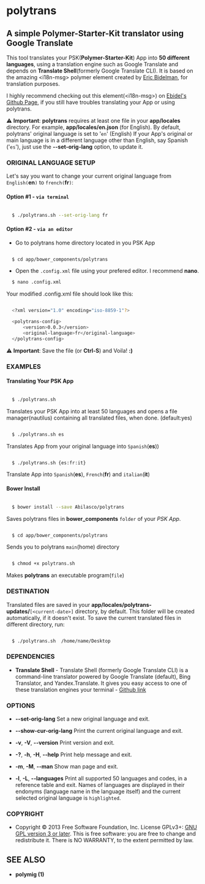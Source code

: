 # polytrans
## A simple Polymer-Starter-Kit translator using Google Translate
This tool translates your PSK(**Polymer-Starter-Kit**) App into **50 different languages**, using a translation engine such as Google Translate and depends on **Translate Shell**(formerly Google Translate CLI). It is based on the amazing \<i18n-msg\> polymer element created by [Eric Bidelman](https://github.com/ebidel), for translation purposes.

I highly recommend checking out this element(\<i18n-msg\>) on [Ebidel's Github Page](https://ebidel.github.io/i18n-msg/components/i18n-msg/), if you still have troubles translating your App or using polytrans.

:warning: **Important**: **polytrans** requires at least one file in your **app/locales** directory. For example, **app/locales/en.json** (for English). By default, polytrans' original language is set to '`en`' (English)
If your App's original or main language is in a different language other than English, say Spanish ('`es`'),
just use the **--set-orig-lang** option, to update it.

### ORIGINAL LANGUAGE SETUP
Let's say you want to change your current original language from `English(`**en**`)` to `french(`**fr**`)`:

#### Option #1 - `via terminal`
```bash

  $ ./polytrans.sh --set-orig-lang fr

```

#### Option #2 - `via an editor`
* Go to polytrans home directory located in you PSK App

```bash

  $ cd app/bower_components/polytrans

```

* Open the `.config.xml` file using your prefered editor. I recommend **nano**.

```bash
  $ nano .config.xml
```
Your modified .config.xml file should look like this:

```bash

  <?xml version="1.0" encoding="iso-8859-1"?>

  <polytrans-config>
      <version>0.0.3</version>
      <original-language>fr</original-language>
  </polytrans-config>

```
:warning: **Important**: Save the file (or **Ctrl-S**) and Voila! **:)**

### EXAMPLES
#### Translating Your PSK App
```bash

  $ ./polytrans.sh

```
Translates your PSK App into at least 50 languages and opens a file manager(nautilus) containing all translated files, when done. (default:yes)

```bash

  $ ./polytrans.sh es

```
Translates App from your original language into `Spanish`(**es**))

```bash

  $ ./polytrans.sh {es:fr:it}

```
Translate App into `Spanish`(**es**), `French`(**fr**) and `italian`(**it**)


#### Bower Install
```bash

  $ bower install --save Abilasco/polytrans

```
Saves polytrans files in **bower_components** `folder` of your *PSK App*.


```bash

  $ cd app/bower_components/polytrans

```
Sends you to polytrans `main`(home) directory


```bash

  $ chmod +x polytrans.sh

```
Makes **polytrans** an executable program(`file`)

### DESTINATION
Translated files are saved in your **app/locales/polytrans-updates/**`[<current-date>]` directory, by default. This folder will be created automatically, if it doesn't exist. To save the current translated files in different directory, run:

```bash

  $ ./polytrans.sh  /home/name/Desktop

```

### DEPENDENCIES
- **Translate Shell** - Translate Shell (formerly Google Translate CLI) is a command-line translator powered by Google Translate (default), Bing Translator, and Yandex.Translate. It gives you easy access to one of these translation engines your terminal - [Github link](https://github.com/soimort/translate-shell)

### OPTIONS
* **--set-orig-lang**
Set a new original language and exit.

* **--show-cur-orig-lang**
Print the current original language and exit.

* **-v**, **-V**, **--version**
Print version and exit.

* **-?**, **-h**, **-H**, **--help**
Print help message and exit.

* **-m**, **-M**, **--man**
Show man page and exit.

* **-l**, **-L**, **--languages**
Print all supported 50 languages and codes, in a reference table and exit. Names of languages are displayed in their endonyms (language name in the language itself) and the current selected original language is `highlighted`.

### COPYRIGHT
- Copyright © 2013 Free Software Foundation, Inc.  License GPLv3+: [GNU GPL version 3 or later]( <http://gnu.org/licenses/gpl.html>). This is free software: you are free to change and redistribute it. There is NO WARRANTY, to the extent permitted by law.

## SEE ALSO
- **polymig (1)**
